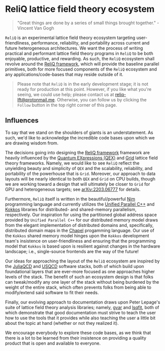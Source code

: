 # ReliQ lattice field theory ecosystem
> "Great things are done by a series of small things brought together." - Vincent Van Gogh

`ReliQ` is an experimental lattice field theory ecosystem targeting user-friendliness, performance, reliability, and portability across current and future heterogeneous architectures. We want the process of writing practical and performant lattice field theory programs in `ReliQ` to be both enjoyable, productive, and rewarding. As such, the `ReliQ` ecosystem shall revolve around the [ReliQ framework](https://github.com/reliq-lft/ReliQ), which will provide the baseline parallel primitives, both for more focused components of the `ReliQ` ecosystem and any applications/code-bases that may reside outside of it. 

> Please note that `ReliQ` is in the early development stage; it is not ready for production at this point. However, if you like what you're seeing, we could use help; please contact us at [reliq-lft@protonmail.me](reliq-lft@protonmail.me). Otherwise, you can follow us by clicking the `Follow` button in the top right corner of this page.

## Influences

To say that we stand on the shoulders of giants is an understatement. As such, we'd like to acknowledge the incredible code bases upon which we are drawing wisdom from. 

The decisions going into designing the [ReliQ framework](https://github.com/reliq-lft/ReliQ) framework are heavily influenced by the [Quantum EXpressions (QEX)](https://github.com/jcosborn/qex) and [Grid](https://github.com/paboyle/Grid) lattice field theory frameworks. Namely, we would like to see `ReliQ` reflect the unyielding beauty and simplicity of `QEX` and the scalability, reliability, and portability of the powerhouse that is `Grid`. Moreover, our approach to data layouts will be nearly identical to both `QEX` and `Grid` on CPU builds, though we are working toward a design that will ultimately be closer to `Grid` for GPU and heterogeneous targets; see [arXiv:2203.06777](https://arxiv.org/abs/2203.06777) for details. 

Furthermore, `ReliQ` itself is written in the beautiful/powerful [Nim](https://nim-lang.org/) programming language and currently utilizes the [Unified Parallel C++](https://upcxx.lbl.gov/docs/html/guide.html) and [Kokkos](https://kokkos.org/) libraries for distributed- and shared-memory parallelism, respectively. Our inspiration for using the partitioned global address space provided by `Unified Parallel C++` for our distributed memory model draws from the elegant implementation of distributed domains and, specifically, distributed domain maps in the [Chapel](https://chapel-lang.org/) progamming language. Our use of the `Kokkos` shared memory model hinges upon the `Kokkos` development team's insistence on user-friendliness and ensuring that the programming model that `Kokkos` is based upon is resilient against changes in the hardware landscape; i.e., single-source frontends are the way of the future! 

Our ideas for approaching the layout of the `ReliQ` ecosystem are inspired by the [JuliaQCD](https://github.com/JuliaQCD) and [USQCD](https://www.usqcd.org/usqcd-software/) software stacks, both of which build upon foundational layers that are ever-more focused as one approaches higher levels of the stack. The benefit of such an ecosystem design is that folks can tweak/modify any one layer of the stack without being burdened by the weight of the entire stack, which often prevents folks from being able to modify/extend said software to fit their needs. 

Finally, our evolving approach to documentation draws upon Peter Lepage's suite of lattice field theory analysis libraries; namely, [gvar](https://github.com/gplepage/gvar) and [lsqfit](https://github.com/gplepage/lsqfit), both of which demonstrate that good documentation must strive to teach the user how to use the tools that it provides while also teaching the user a little bit about the topic at hand (whether or not they realized it). 

We encourage everybody to explore these code bases, as we think that there is a lot to be learned from their insistence on providing a quality product that is open and available to everyone. 
